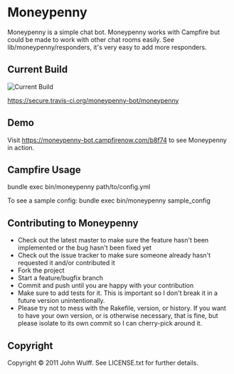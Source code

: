 Moneypenny
==========
Moneypenny is a simple chat bot.  Moneypenny works with Campfire but could be 
made to work with other chat rooms easily.  See lib/moneypenny/responders,
it's very easy to add more responders.

Current Build
-------------
![Current Build](https://secure.travis-ci.org/moneypenny-bot/moneypenny.png?branch=master)

https://secure.travis-ci.org/moneypenny-bot/moneypenny

Demo
----
Visit https://moneypenny-bot.campfirenow.com/b8f74 to see Moneypenny in action.

Campfire Usage
--------------
bundle exec bin/moneypenny path/to/config.yml

To see a sample config:
bundle exec bin/moneypenny sample_config

Contributing to Moneypenny
--------------------------
 
* Check out the latest master to make sure the feature hasn't been implemented or the bug hasn't been fixed yet
* Check out the issue tracker to make sure someone already hasn't requested it and/or contributed it
* Fork the project
* Start a feature/bugfix branch
* Commit and push until you are happy with your contribution
* Make sure to add tests for it. This is important so I don't break it in a future version unintentionally.
* Please try not to mess with the Rakefile, version, or history. If you want to have your own version, or is otherwise necessary, that is fine, but please isolate to its own commit so I can cherry-pick around it.

Copyright
---------
Copyright © 2011 John Wulff. See LICENSE.txt for
further details.

